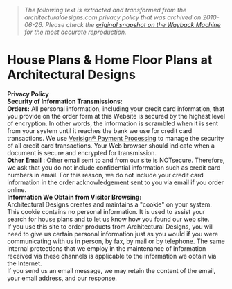 > *The following text is extracted and transformed from the architecturaldesigns.com privacy policy that was archived on 2010-06-26. Please check the [original snapshot on the Wayback Machine](https://web.archive.org/web/20100626124611id_/http%3A//www.architecturaldesigns.com/About/PrivacyPolicy.aspx) for the most accurate reproduction.*

# House Plans & Home Floor Plans at Architectural Designs

**Privacy Policy**  
 **Security of Information Transmissions:**  
 **Orders:** All personal information, including your credit card information, that you provide on the order form at this Website is secured by the highest level of encryption. In other words, the information is scrambled when it is sent from your system until it reaches the bank we use for credit card transactions. We use [Verisign® Payment Processing](http://www.verisign.com/) to manage the security of all credit card transactions. Your Web browser should indicate when a document is secure and encrypted for transmission.  
 **Other Email** : Other email sent to and from our site is NOTsecure. Therefore, we ask that you do not include confidential information such as credit card numbers in email. For this reason, we do not include your credit card information in the order acknowledgement sent to you via email if you order online.  
 **Information We Obtain from Visitor Browsing:**  
Architectural Designs creates and maintains a "cookie" on your system. This cookie contains no personal information. It is used to assist your search for house plans and to let us know how you found our web site.  
If you use this site to order products from Architectural Designs, you will need to give us certain personal information just as you would if you were communicating with us in person, by fax, by mail or by telephone. The same internal protections that we employ in the maintenance of information received via these channels is applicable to the information we obtain via the Internet.  
If you send us an email message, we may retain the content of the email, your email address, and our response.
